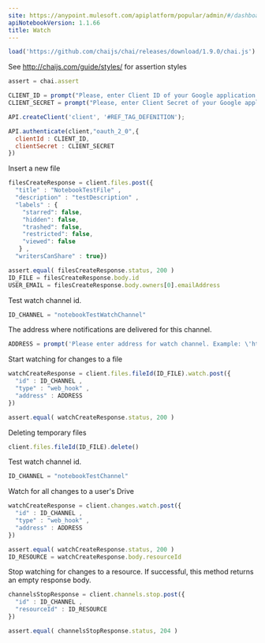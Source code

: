 ```yaml
---
site: https://anypoint.mulesoft.com/apiplatform/popular/admin/#/dashboard/apis/12164/versions/12574/portal/pages/28961/edit
apiNotebookVersion: 1.1.66
title: Watch
---
```


```javascript
load('https://github.com/chaijs/chai/releases/download/1.9.0/chai.js')
```

See http://chaijs.com/guide/styles/ for assertion styles

```javascript
assert = chai.assert
```

```javascript
CLIENT_ID = prompt("Please, enter Client ID of your Google application.")
CLIENT_SECRET = prompt("Please, enter Client Secret of your Google application.")
```

```javascript
API.createClient('client', '#REF_TAG_DEFENITION');
```

```javascript
API.authenticate(client,"oauth_2_0",{
  clientId : CLIENT_ID,
  clientSecret : CLIENT_SECRET
})
```

Insert a new file

```javascript
filesCreateResponse = client.files.post({
  "title" : "NotebookTestFile" ,
  "description" : "testDescription" ,
  "labels" : {
    "starred": false,
    "hidden": false,
    "trashed": false,
    "restricted": false,
    "viewed": false
   } ,
  "writersCanShare" : true})
```

```javascript
assert.equal( filesCreateResponse.status, 200 )
ID_FILE = filesCreateResponse.body.id
USER_EMAIL = filesCreateResponse.body.owners[0].emailAddress
```

Test watch channel id.

```javascript
ID_CHANNEL = "notebookTestWatchChannel"
```

The address where notifications are delivered for this channel.

```javascript
ADDRESS = prompt('Please enter address for watch channel. Example: \'https://yourdomain.com\'')
```

Start watching for changes to a file

```javascript
watchCreateResponse = client.files.fileId(ID_FILE).watch.post({
  "id" : ID_CHANNEL ,
  "type" : "web_hook" ,
  "address" : ADDRESS
})
```

```javascript
assert.equal( watchCreateResponse.status, 200 )
```

Deleting temporary files

```javascript
client.files.fileId(ID_FILE).delete()
```

Test watch channel id.

```javascript
ID_CHANNEL = "notebookTestChannel"
```

Watch for all changes to a user's Drive

```javascript
watchCreateResponse = client.changes.watch.post({
  "id" : ID_CHANNEL ,
  "type" : "web_hook" ,
  "address" : ADDRESS
})
```

```javascript
assert.equal( watchCreateResponse.status, 200 )
ID_RESOURCE = watchCreateResponse.body.resourceId
```

Stop watching for changes to a resource.
If successful, this method returns an empty response body.

```javascript
channelsStopResponse = client.channels.stop.post({
  "id" : ID_CHANNEL ,
  "resourceId" : ID_RESOURCE
})
```

```javascript
assert.equal( channelsStopResponse.status, 204 )
```